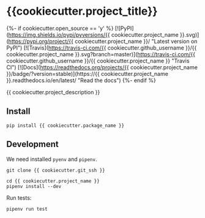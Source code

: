 {{cookiecutter.project_title}}
=============================

{%- if cookiecutter.open_source == 'y' %}
[![PyPI](https://img.shields.io/pypi/pyversions/{{ cookiecutter.project_name }}.svg)](https://pypi.org/project/{{ cookiecutter.project_name }}/ "Latest version on PyPI")
[![Travis](https://travis-ci.com/{{ cookiecutter.github_username }}/{{ cookiecutter.project_name }}.svg?branch=master)](https://travis-ci.com/{{ cookiecutter.github_username }}/{{ cookiecutter.project_name }} "Travis CI")
[![Docs](https://readthedocs.org/projects/{{ cookiecutter.project_name }}/badge/?version=stable)](https://{{ cookiecutter.project_name }}.readthedocs.io/en/latest/ "Read the docs")
{%- endif %}

{{ cookiecutter.project_description }}

Install
-------
```commandline
pip install {{ cookiecutter.package_name }}
```

Development
-----------
We need installed `pyenv` and `pipenv`.
```console
git clone {{ cookiecutter.git_ssh }}

cd {{ cookiecutter.project_name }}
pipenv install --dev
```

Run tests:
```console
pipenv run test
```
